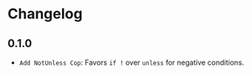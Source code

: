 # Changelog

## 0.1.0

- `Add NotUnless Cop`: Favors `if !` over `unless` for negative conditions.

